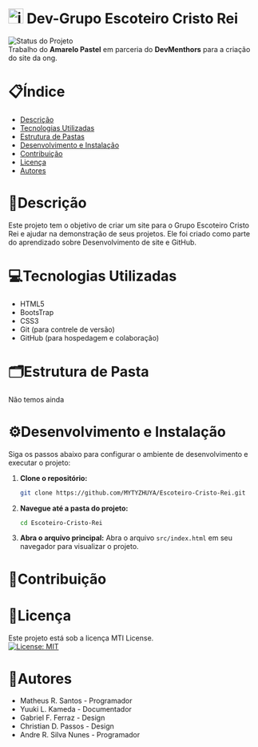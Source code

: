 # <img width="30" height="30" alt="image" src="https://github.com/user-attachments/assets/82207ba1-4815-4413-a722-d80c84118165" /> Dev-Grupo Escoteiro Cristo Rei 
![Status do Projeto](https://img.shields.io/badge/Status-Em%20Desenvolvimento-blue)</br>
Trabalho do **Amarelo Pastel** em parceria do **DevMenthors** para a criação do site da ong.

# 📋Índice

- [Descrição](#descri%C3%A7%C3%A3o)
- [Tecnologias Utilizadas](#tecnologias-utilizadas)
- [Estrutura de Pastas](#%EF%B8%8Festrutura-de-pasta)
- [Desenvolvimento e Instalação](#%EF%B8%8Fdesenvolvimento-e-instalação)
- [Contribuição](#contribui%C3%A7%C3%A3o)
- [Licença](#licen%C3%A7a)
- [Autores](#autores)


# 📃Descrição

Este projeto tem o objetivo de criar um site para o Grupo Escoteiro Cristo Rei e ajudar na demonstração de seus projetos. Ele foi criado como parte do aprendizado sobre Desenvolvimento de site e GitHub.

# 💻Tecnologias Utilizadas
 - HTML5
 - BootsTrap
 - CSS3
 - Git (para contrele de versão)
 - GitHub (para hospedagem e colaboração)
<!-- ![Top Langs](https://github-readme-stats.vercel.app/api/top-langs/?username=MYTYZHUYA&layout=compact) -->

# 🗂️Estrutura de Pasta

Não temos ainda

# ⚙️Desenvolvimento e Instalação
Siga os passos abaixo para configurar o ambiente de desenvolvimento e executar o projeto:

1. **Clone o repositório:**
   ```bash
   git clone https://github.com/MYTYZHUYA/Escoteiro-Cristo-Rei.git
   ```
2. **Navegue até a pasta do projeto:**
   ```bash
   cd Escoteiro-Cristo-Rei
   ```

3. **Abra o arquivo principal:** Abra o arquivo `src/index.html` <!-- Esse src/index.html sera mudado caso a pasta não seja mais essa ok-->em seu navegador para visualizar o projeto.
# 🤝Contribuição
<!-- Vai ser em uma aula mais para frente (Basicamente, colocar o meu projeto para poderem copiar e fazer alterações, mas sem alterar o projeto diretamente -->

# 📝Licença

Este projeto está sob a licença MTI License. </br>
[![License: MIT](https://img.shields.io/badge/License-MIT-green.svg)](https://github.com/MYTYZHUYA/Escoteiro-Cristo-Rei/blob/main/LICENSE)

# 👥Autores
- Matheus R. Santos - Programador
- Yuuki L. Kameda - Documentador
- Gabriel F. Ferraz - Design 
- Christian D. Passos - Design 
- Andre R. Silva Nunes - Programador

